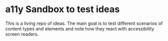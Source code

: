 # a11y Sandbox to test ideas

This is a living repo of ideas. The main goal is to test different scenarios of content types and elements and note how they react with accessibility screen readers.